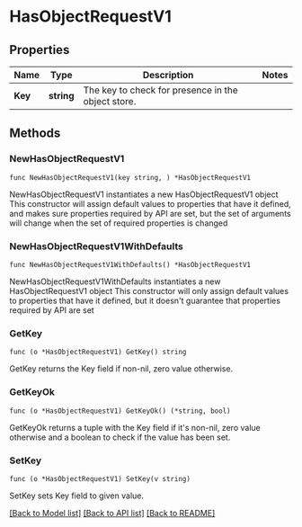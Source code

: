 # HasObjectRequestV1

## Properties

Name | Type | Description | Notes
------------ | ------------- | ------------- | -------------
**Key** | **string** | The key to check for presence in the object store. | 

## Methods

### NewHasObjectRequestV1

`func NewHasObjectRequestV1(key string, ) *HasObjectRequestV1`

NewHasObjectRequestV1 instantiates a new HasObjectRequestV1 object
This constructor will assign default values to properties that have it defined,
and makes sure properties required by API are set, but the set of arguments
will change when the set of required properties is changed

### NewHasObjectRequestV1WithDefaults

`func NewHasObjectRequestV1WithDefaults() *HasObjectRequestV1`

NewHasObjectRequestV1WithDefaults instantiates a new HasObjectRequestV1 object
This constructor will only assign default values to properties that have it defined,
but it doesn't guarantee that properties required by API are set

### GetKey

`func (o *HasObjectRequestV1) GetKey() string`

GetKey returns the Key field if non-nil, zero value otherwise.

### GetKeyOk

`func (o *HasObjectRequestV1) GetKeyOk() (*string, bool)`

GetKeyOk returns a tuple with the Key field if it's non-nil, zero value otherwise
and a boolean to check if the value has been set.

### SetKey

`func (o *HasObjectRequestV1) SetKey(v string)`

SetKey sets Key field to given value.



[[Back to Model list]](../README.md#documentation-for-models) [[Back to API list]](../README.md#documentation-for-api-endpoints) [[Back to README]](../README.md)


